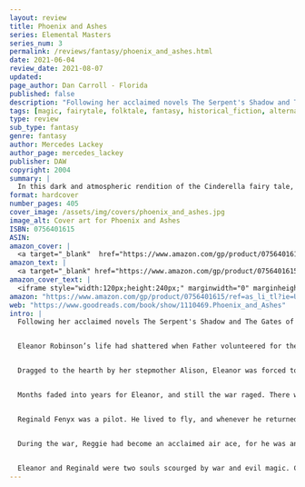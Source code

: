 ```yaml
---
layout: review
title: Phoenix and Ashes
series: Elemental Masters
series_num: 3
permalink: /reviews/fantasy/phoenix_and_ashes.html
date: 2021-06-04
review_date: 2021-08-07
updated: 
page_author: Dan Carroll - Florida
published: false
description: "Following her acclaimed novels The Serpent's Shadow and The Gates of Sleep, Mercedes Lackey reinvents a classic fairy tale-and gives it a new twist. In a dark and atmospheric retelling of Cinderella, she sets her story in London during the first World War."
tags: [magic, fairytale, folktale, fantasy, historical_fiction, alternate_history, mercedes_lackey]
type: review
sub_type: fantasy
genre: fantasy
author: Mercedes Lackey
author_page: mercedes_lackey
publisher: DAW
copyright: 2004
summary: |
  In this dark and atmospheric rendition of the Cinderella fairy tale, an intelligent young Englishwoman is made into a virtual slave by her evil stepmother. Her only hope of rescue comes in the shape of a scarred World War I pilot of noble blood, whose own powers over the elements are about to be needed more than ever.
format: hardcover
number_pages: 405
cover_image: /assets/img/covers/phoenix_and_ashes.jpg
image_alt: Cover art for Phoenix and Ashes
ISBN: 0756401615
ASIN: 
amazon_cover: |
  <a target="_blank"  href="https://www.amazon.com/gp/product/0756401615/ref=as_li_tl?ie=UTF8&camp=1789&creative=9325&creativeASIN=0756401615&linkCode=as2&tag=floridan21-20&linkId=0ede382c719341f25b55768cdafb993b"><img border="0" src="//ws-na.amazon-adsystem.com/widgets/q?_encoding=UTF8&MarketPlace=US&ASIN=0756401615&ServiceVersion=20070822&ID=AsinImage&WS=1&Format=_SL250_&tag=floridan21-20" ></a>
amazon_text: |
  <a target="_blank" href="https://www.amazon.com/gp/product/0756401615/ref=as_li_tl?ie=UTF8&camp=1789&creative=9325&creativeASIN=0756401615&linkCode=as2&tag=floridan21-20&linkId=b02798550e3ab9e9d9e00a2096c9ffe1">Phoenix and Ashes (Elemental Masters, Book 3)</a>
amazon_cover_text: |
  <iframe style="width:120px;height:240px;" marginwidth="0" marginheight="0" scrolling="no" frameborder="0" src="//ws-na.amazon-adsystem.com/widgets/q?ServiceVersion=20070822&OneJS=1&Operation=GetAdHtml&MarketPlace=US&source=ac&ref=tf_til&ad_type=product_link&tracking_id=floridan21-20&marketplace=amazon&amp;region=US&placement=0756401615&asins=0756401615&linkId=0be96f3661902fe0653ea8b7f1ddca27&show_border=false&link_opens_in_new_window=false&price_color=333333&title_color=0066c0&bg_color=ffffff"></iframe>
amazon: "https://www.amazon.com/gp/product/0756401615/ref=as_li_tl?ie=UTF8&tag=floridan21-20&camp=1789&creative=9325&linkCode=as2&creativeASIN=0756401615&linkId=15234980202cac68ae3c76f2c839f534"
web: "https://www.goodreads.com/book/show/1110469.Phoenix_and_Ashes"
intro: |
  Following her acclaimed novels The Serpent's Shadow and The Gates of Sleep, Mercedes Lackey reinvents a classic fairy tale-and gives it a new twist. In a dark and atmospheric retelling of Cinderella, she sets her story in London during the first World War.


  Eleanor Robinson’s life had shattered when Father volunteered for the Great War, leaving her alone with a woman he had just married. Then the letter came that told of her father’s death in the trenches and though Eleanor thought things couldn’t get any worse, her life took an even more bizarre turn.


  Dragged to the hearth by her stepmother Alison, Eleanor was forced to endure a painful and frightening ritual during which the smallest finger of her left hand was severed and buried beneath a hearthstone. For her stepmother was an Elemental Master of Earth who practiced the darker blood-fueled arts. Alison had bound Eleanor to the hearth with a spell that prevented her from leaving home, caused her to fade from people’s memories, and made her into a virtual slave.


  Months faded into years for Eleanor, and still the war raged. There were times she felt she was losing her mind—times she seemed to see faces in the hearth fire.


  Reginald Fenyx was a pilot. He lived to fly, and whenever he returned home on break from Oxford, the youngsters of the town would turn out to see him lift his aeroplane—a frail ship of canvas and sticks—into the sky and soar through the clouds.


  During the war, Reggie had become an acclaimed air ace, for he was an Elemental Master of Air. His Air Elementals had protected him until the fateful day when he had met another of his kind aloft, and nearly died. When he returned home, Reggie was a broken man plagued by shell shock, his Elemental powers vanished.


  Eleanor and Reginald were two souls scourged by war and evil magic. Could they find the strength to help one another rise from the ashes of their destruction?
---
```



